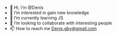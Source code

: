 - 👋 Hi, I’m @Denis
- 👀 I’m interested in gain new knowledge 
- 🌱 I’m currently learning JS
- 💞️ I’m looking to collaborate with interesting people
- 📫 How to reach me Denis.gby@gmail.com

<!---
Denisgby/Denisgby is a ✨ special ✨ repository because its `README.md` (this file) appears on your GitHub profile.
You can click the Preview link to take a look at your changes.
--->
